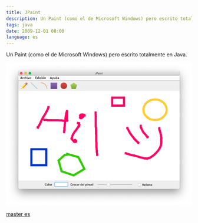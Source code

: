 ```yaml
---
title: JPaint
description: Un Paint (como el de Microsoft Windows) pero escrito totalmente en Java.
tags: java
date: 2009-12-01 08:00
language: es
---
```


Un Paint (como el de Microsoft Windows) pero escrito totalmente en Java.

![Screenshot](https://github.com/alvareztech/JPaint/raw/master/screenshot.png)

[master es](https://github.com/alvareztech/JPaint)
